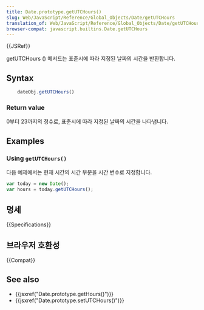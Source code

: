 ```yaml
---
title: Date.prototype.getUTCHours()
slug: Web/JavaScript/Reference/Global_Objects/Date/getUTCHours
translation_of: Web/JavaScript/Reference/Global_Objects/Date/getUTCHours
browser-compat: javascript.builtins.Date.getUTCHours
---
```


{{JSRef}}

getUTCHours () 메서드는 표준시에 따라 지정된 날짜의 시간을 반환합니다.

## Syntax

```js
    dateObj.getUTCHours()
```

### Return value

0부터 23까지의 정수로, 표준시에 따라 지정된 날짜의 시간을 나타냅니다.

## Examples

### Using `getUTCHours()`

다음 예제에서는 현재 시간의 시간 부분을 시간 변수로 지정합니다.

```js
var today = new Date();
var hours = today.getUTCHours();
```

## 명세

{{Specifications}}

## 브라우저 호환성

{{Compat}}

## See also

- {{jsxref("Date.prototype.getHours()")}}
- {{jsxref("Date.prototype.setUTCHours()")}}
